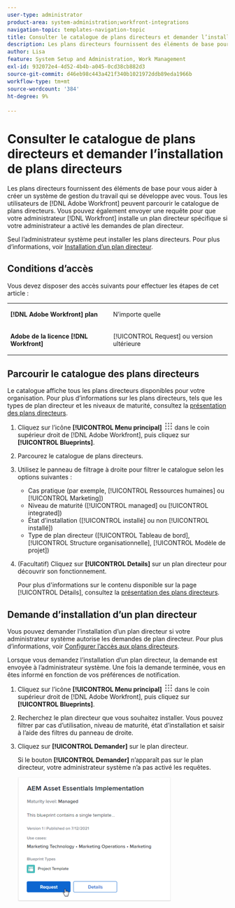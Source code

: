 ```yaml
---
user-type: administrator
product-area: system-administration;workfront-integrations
navigation-topic: templates-navigation-topic
title: Consulter le catalogue de plans directeurs et demander l’installation de plans directeurs
description: Les plans directeurs fournissent des éléments de base pour vous aider à créer un système de gestion du travail qui se développe avec vous. Tous les utilisateurs de  [!DNL Adobe Workfront] peuvent parcourir le catalogue de plans directeurs. Vous pouvez également envoyer une requête pour que votre administrateur  [!DNL Workfront] installe un plan directeur spécifique si votre administrateur a activé les demandes de plan directeur.
author: Lisa
feature: System Setup and Administration, Work Management
exl-id: 932072e4-4d52-4b4b-a045-0cd38cb882d3
source-git-commit: d46eb98c443a421f340b1021972ddb89eda1966b
workflow-type: tm+mt
source-wordcount: '384'
ht-degree: 9%

---
```


# Consulter le catalogue de plans directeurs et demander l’installation de plans directeurs

Les plans directeurs fournissent des éléments de base pour vous aider à créer un système de gestion du travail qui se développe avec vous. Tous les utilisateurs de [!DNL Adobe Workfront] peuvent parcourir le catalogue de plans directeurs. Vous pouvez également envoyer une requête pour que votre administrateur [!DNL Workfront] installe un plan directeur spécifique si votre administrateur a activé les demandes de plan directeur.

Seul l’administrateur système peut installer les plans directeurs. Pour plus d’informations, voir [Installation d’un plan directeur](../../administration-and-setup/blueprints/blueprints-install.md).

## Conditions d’accès

Vous devez disposer des accès suivants pour effectuer les étapes de cet article :

<table style="table-layout:auto"> 
 <col> 
 <col> 
 <tbody> 
  <tr> 
   <td role="rowheader"><strong>[!DNL Adobe Workfront] plan</strong></td> 
   <td> <p> N’importe quelle</p> </td> 
  </tr> 
  <tr> 
   <td role="rowheader"><strong>Adobe de la licence [!DNL Workfront]</strong></td> 
   <td> <p>[!UICONTROL Request] ou version ultérieure</p> </td> 
  </tr>
 </tbody> 
</table>

## Parcourir le catalogue des plans directeurs

Le catalogue affiche tous les plans directeurs disponibles pour votre organisation. Pour plus d’informations sur les plans directeurs, tels que les types de plan directeur et les niveaux de maturité, consultez la [présentation des plans directeurs](../../administration-and-setup/blueprints/blueprints-overview.md).

1. Cliquez sur l’icône **[!UICONTROL Menu principal]** ![](assets/main-menu-icon.png) dans le coin supérieur droit de [!DNL Adobe Workfront], puis cliquez sur **[!UICONTROL Blueprints]**.
1. Parcourez le catalogue de plans directeurs.
1. Utilisez le panneau de filtrage à droite pour filtrer le catalogue selon les options suivantes :

   * Cas pratique (par exemple, [!UICONTROL Ressources humaines] ou [!UICONTROL Marketing])
   * Niveau de maturité ([!UICONTROL managed] ou [!UICONTROL integrated])
   * État d’installation ([!UICONTROL installé] ou non [!UICONTROL installé])
   * Type de plan directeur (<!--Custom Form, -->[!UICONTROL Tableau de bord], [!UICONTROL Structure organisationnelle], [!UICONTROL Modèle de projet]<!--, Request Queue, Setup Feature-->)

1. (Facultatif) Cliquez sur **[!UICONTROL Details]** sur un plan directeur pour découvrir son fonctionnement.

   Pour plus d&#39;informations sur le contenu disponible sur la page [!UICONTROL Détails], consultez la [présentation des plans directeurs](../../administration-and-setup/blueprints/blueprints-overview.md).

## Demande d’installation d’un plan directeur

Vous pouvez demander l’installation d’un plan directeur si votre administrateur système autorise les demandes de plan directeur. Pour plus d’informations, voir [Configurer l’accès aux plans directeurs](../../administration-and-setup/blueprints/configure-access-to-blueprints.md).

Lorsque vous demandez l’installation d’un plan directeur, la demande est envoyée à l’administrateur système. Une fois la demande terminée, vous en êtes informé en fonction de vos préférences de notification.

1. Cliquez sur l’icône **[!UICONTROL Menu principal]** ![](assets/main-menu-icon.png) dans le coin supérieur droit de [!DNL Adobe Workfront], puis cliquez sur **[!UICONTROL Blueprints]**.
1. Recherchez le plan directeur que vous souhaitez installer. Vous pouvez filtrer par cas d’utilisation, niveau de maturité, état d’installation et saisir à l’aide des filtres du panneau de droite.
1. Cliquez sur **[!UICONTROL Demander]** sur le plan directeur.

   Si le bouton **[!UICONTROL Demander]** n’apparaît pas sur le plan directeur, votre administrateur système n’a pas activé les requêtes.

   ![Demander le plan directeur](assets/blueprints-non-admin-request-bp-350x283.png)
